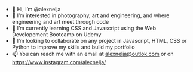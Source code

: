 - 👋 Hi, I’m @alexnelja
- 👀 I’m interested in photography, art and engineering, and where engineering and art meet through code
- 🌱 I’m currently learning CSS and Javascript using the Web Developement Bootcamp on Udemy
- 💞️ I’m looking to collaborate on any project in Javascript, HTML, CSS or Python to improve my skills and build my portfolio
- 📫 You can reach me with an email at alexnelja@outlok.com or on https://www.instagram.com/alexnelja/

<!---
alexnelja/alexnelja is a ✨ special ✨ repository because its `README.md` (this file) appears on your GitHub profile.
You can click the Preview link to take a look at your changes.
--->
